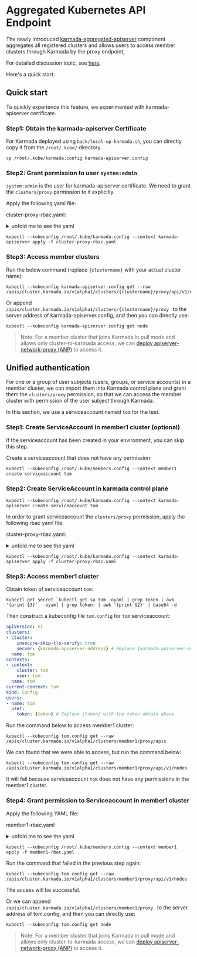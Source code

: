 # Aggregated Kubernetes API Endpoint

The newly introduced [karmada-aggregated-apiserver](https://github.com/karmada-io/karmada/blob/master/cmd/aggregated-apiserver/main.go) component aggregates all registered clusters and allows users to access member clusters through Karmada by the proxy endpoint,

For detailed discussion topic, see [here](https://github.com/karmada-io/karmada/discussions/1077).

Here's a quick start.

## Quick start

To quickly experience this feature, we experimented with karmada-apiserver certificate.

### Step1: Obtain the karmada-apiserver Certificate

For Karmada deployed using `hack/local-up-karmada.sh`, you can directly copy it from the `/root/.kube/` directory.

```shell
cp /root/.kube/karmada.config karmada-apiserver.config
```

### Step2: Grant permission to user `system:admin`

`system:admin` is the user for karmada-apiserver certificate. We need to grant the `clusters/proxy` permission to it explicitly.

Apply the following yaml file:

cluster-proxy-rbac.yaml:

<details>

<summary>unfold me to see the yaml</summary>

```yaml
apiVersion: rbac.authorization.k8s.io/v1
kind: ClusterRole
metadata:
  name: cluster-proxy-clusterrole
rules:
- apiGroups:
  - 'cluster.karmada.io'
  resources:
  - clusters/proxy
  resourceNames:
  - member1
  - member2
  - member3
  verbs:
  - '*'
---
apiVersion: rbac.authorization.k8s.io/v1
kind: ClusterRoleBinding
metadata:
  name: cluster-proxy-clusterrolebinding
roleRef:
  apiGroup: rbac.authorization.k8s.io
  kind: ClusterRole
  name: cluster-proxy-clusterrole
subjects:
  - kind: User
    name: "system:admin"
```

</details>

```shell
kubectl --kubeconfig /root/.kube/karmada.config --context karmada-apiserver apply -f cluster-proxy-rbac.yaml
```

### Step3: Access member clusters

Run the below command (replace `{clustername}` with your actual cluster name):

```shell
kubectl --kubeconfig karmada-apiserver.config get --raw /apis/cluster.karmada.io/v1alpha1/clusters/{clustername}/proxy/api/v1/nodes
```

Or append `/apis/cluster.karmada.io/v1alpha1/clusters/{clustername}/proxy ` to the server address of karmada-apiserver.config, and then you can directly use:

```shell
kubectl --kubeconfig karmada-apiserver.config get node
```

> Note: For a member cluster that joins Karmada in pull mode and allows only cluster-to-karmada access, we can [deploy apiserver-network-proxy (ANP)](../working-with-anp.md) to access it.

## Unified authentication

For one or a group of user subjects (users, groups, or service accounts) in a member cluster, we can import them into Karmada control plane and grant them the `clusters/proxy` permission, so that we can access the member cluster with permission of the user subject through Karmada.

In this section, we use a serviceaccount named `tom` for the test.

### Step1: Create ServiceAccount in member1 cluster (optional)

If the serviceaccount has been created in your environment, you can skip this step.

Create a serviceaccount that does not have any permission:

```shell
kubectl --kubeconfig /root/.kube/members.config --context member1 create serviceaccount tom
```

### Step2: Create ServiceAccount in karmada control plane

```shell
kubectl --kubeconfig /root/.kube/karmada.config --context karmada-apiserver create serviceaccount tom
```

In order to grant serviceaccount the `clusters/proxy` permission, apply the following rbac yaml file:

cluster-proxy-rbac.yaml:

<details>

<summary>unfold me to see the yaml</summary>

```yaml
apiVersion: rbac.authorization.k8s.io/v1
kind: ClusterRole
metadata:
  name: cluster-proxy-clusterrole
rules:
- apiGroups:
  - 'cluster.karmada.io'
  resources:
  - clusters/proxy
  resourceNames:
  - member1
  verbs:
  - '*'
---
apiVersion: rbac.authorization.k8s.io/v1
kind: ClusterRoleBinding
metadata:
  name: cluster-proxy-clusterrolebinding
roleRef:
  apiGroup: rbac.authorization.k8s.io
  kind: ClusterRole
  name: cluster-proxy-clusterrole
subjects:
  - kind: ServiceAccount
    name: tom
    namespace: default
  # The token generated by the serviceaccount can parse the group information. Therefore, you need to specify the group information below.
  - kind: Group
    name: "system:serviceaccounts"
  - kind: Group
    name: "system:serviceaccounts:default"
```

</details>

```shell
kubectl --kubeconfig /root/.kube/karmada.config --context karmada-apiserver apply -f cluster-proxy-rbac.yaml
```

### Step3: Access member1 cluster

Obtain token of serviceaccount `tom`:

```shell
kubectl get secret `kubectl get sa tom -oyaml | grep token | awk '{print $3}'` -oyaml | grep token: | awk '{print $2}' | base64 -d
```

Then construct a kubeconfig file `tom.config` for `tom` serviceaccount:

```yaml
apiVersion: v1
clusters:
- cluster:
    insecure-skip-tls-verify: true
    server: {karmada-apiserver-address} # Replace {karmada-apiserver-address} with karmada-apiserver-address. You can find it in /root/.kube/karmada.config file.
  name: tom
contexts:
- context:
    cluster: tom
    user: tom
  name: tom
current-context: tom
kind: Config
users:
- name: tom
  user:
    token: {token} # Replace {token} with the token obtain above.
```

Run the command below to access member1 cluster:

```shell
kubectl --kubeconfig tom.config get --raw /apis/cluster.karmada.io/v1alpha1/clusters/member1/proxy/apis
```

We can found that we were able to access, but run the command below:

```shell
kubectl --kubeconfig tom.config get --raw /apis/cluster.karmada.io/v1alpha1/clusters/member1/proxy/api/v1/nodes
```

It will fail because serviceaccount `tom` does not have any permissions in the member1 cluster.

### Step4: Grant permission to Serviceaccount in member1 cluster

Apply the following YAML file:

member1-rbac.yaml

<details>

<summary>unfold me to see the yaml</summary>

```yaml
apiVersion: rbac.authorization.k8s.io/v1
kind: ClusterRole
metadata:
  name: tom
rules:
- apiGroups:
  - '*'
  resources:
  - '*'
  verbs:
  - '*'
---
apiVersion: rbac.authorization.k8s.io/v1
kind: ClusterRoleBinding
metadata:
  name: tom
roleRef:
  apiGroup: rbac.authorization.k8s.io
  kind: ClusterRole
  name: tom
subjects:
  - kind: ServiceAccount
    name: tom
    namespace: default
```

</details>

```shell
kubectl --kubeconfig /root/.kube/members.config --context member1 apply -f member1-rbac.yaml
```

Run the command that failed in the previous step again:

```shell
kubectl --kubeconfig tom.config get --raw /apis/cluster.karmada.io/v1alpha1/clusters/member1/proxy/api/v1/nodes
```

The access will be successful.

Or we can append `/apis/cluster.karmada.io/v1alpha1/clusters/member1/proxy ` to the server address of tom.config, and then you can directly use:

```shell
kubectl --kubeconfig tom.config get node
```

> Note: For a member cluster that joins Karmada in pull mode and allows only cluster-to-karmada access, we can [deploy apiserver-network-proxy (ANP)](../working-with-anp.md) to access it.